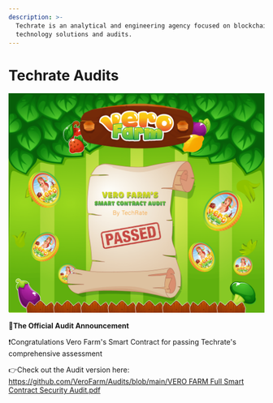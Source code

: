 ```yaml
---
description: >-
  Techrate is an analytical and engineering agency focused on blockchain
  technology solutions and audits.
---
```


# Techrate Audits

![](../../.gitbook/assets/vero-farms-smart-contract-audit-passed-min-1-.png)

🔔**The Official Audit Announcement**

❗️Congratulations Vero Farm's Smart Contract for passing Techrate's comprehensive assessment

👉Check out the Audit version here: [https://github.com/VeroFarm/Audits/blob/main/VERO FARM Full Smart Contract Security Audit.pdf](https://github.com/VeroFarm/Audits/blob/main/VERO%20FARM%20Full%20Smart%20Contract%20Security%20Audit.pdf)



